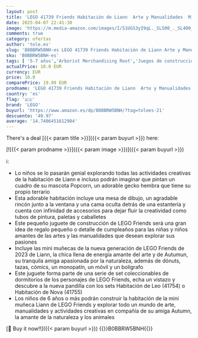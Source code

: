 ```yaml
---
layout: post
title: 'LEGO 41739 Friends Habitación de Liann  Arte y Manualidades  Mini Muñeca Autumun y Perrito  Personajes 2023  Juguete Coleccionable para Niñas y Niños de 6 Años o Más'
date: 2025-04-07 22:41:30
image: 'https://m.media-amazon.com/images/I/51UGS3yI9qL._SL500_._SL400_.jpg'
comments: true
category: ofertas
author: 'tole.es'
slug: 'B0BBRW5BNH-es LEGO 41739 Friends Habitación de Liann Arte y Manualidades...'
sku: 'B0BBRW5BNH-es'
tags: [ '5-7 años','Arborist Merchandising Root','Juegos de construcción para niños','Juguetes','Juguetes y juegos','LEGO2','Outdoor_8','Self Service','Sets de construcción','Special Features Stores','Top brands in Toys','b6d17eda-2c26-45ed-a098-453a9f96e839_0','b6d17eda-2c26-45ed-a098-453a9f96e839_5501','b6d17eda-2c26-45ed-a098-453a9f96e839_6301','b6d17eda-2c26-45ed-a098-453a9f96e839_7701','b6d17eda-2c26-45ed-a098-453a9f96e839_901','lego','🇪🇸', ]
actualPrice: 10.0 EUR
currency: EUR
price: 10.0
comparePrice: 19.99 EUR
prodname: 'LEGO 41739 Friends Habitación de Liann  Arte y Manualidades  Mini Muñeca Autumun y Perrito  Personajes 2023  Juguete Coleccionable para Niñas y Niños de 6 Años o Más'
country: 'es'
flag: '🇪🇸'
brand: 'LEGO'
buyurl: 'https://www.amazon.es/dp/B0BBRW5BNH/?tag=tolees-21'
descuento: '49.97'
average: '14.7406451612904'
---
```


There's a deal [{{< param title >}}]({{< param buyurl >}})  here:

[![{{< param prodname >}}]({{< param image >}})]({{< param buyurl >}})

ℹ️:

- Lo niños se lo pasarán genial explorando todas las actividades creativas de la habitación de Liann e incluso podrán imaginar que pintan un cuadro de su mascota Popcorn, un adorable gecko hembra que tiene su propio terrario
- Esta adorable habitación incluye una mesa de dibujo, un agradable rincón junto a la ventana y una cama oculta detrás de una estantería y cuenta con infinidad de accesorios para dejar fluir la creatividad como tubos de pintura, paletas y caballetes
- Este pequeño juguete de construcción de LEGO Friends será una gran idea de regalo pequeño o detalle de cumpleaños para las niñas y niños amantes de las artes y las manualidades que desean explorar sus pasiones
- Incluye las mini muñecas de la nueva generación de LEGO Friends de 2023 de Liann, la chica llena de energía amante del arte y de Autumun, su tranquila amiga apasionada por la naturaleza, además de dónuts, tazas, cómics, un monopatín, un móvil y un bolígrafo
- Este juguete forma parte de una serie de set coleccionables de dormitorios de los personajes de LEGO Friends, echa un vistazo y descubre a la nueva pandilla con los sets Habitación de Leo (41754) o Habitación de Nova (41755)
- Los niños de 6 años o más podrán construir la habitación de la mini muñeca Liann de LEGO Friends y explorar todo un mundo de arte, manualidades y actividades creativas en compañía de su amiga Autumn, la amante de la naturaleza y los animales

[🛒 Buy it now!!]({{< param buyurl >}})
{{<world>}}B0BBRW5BNH{{</world>}}
